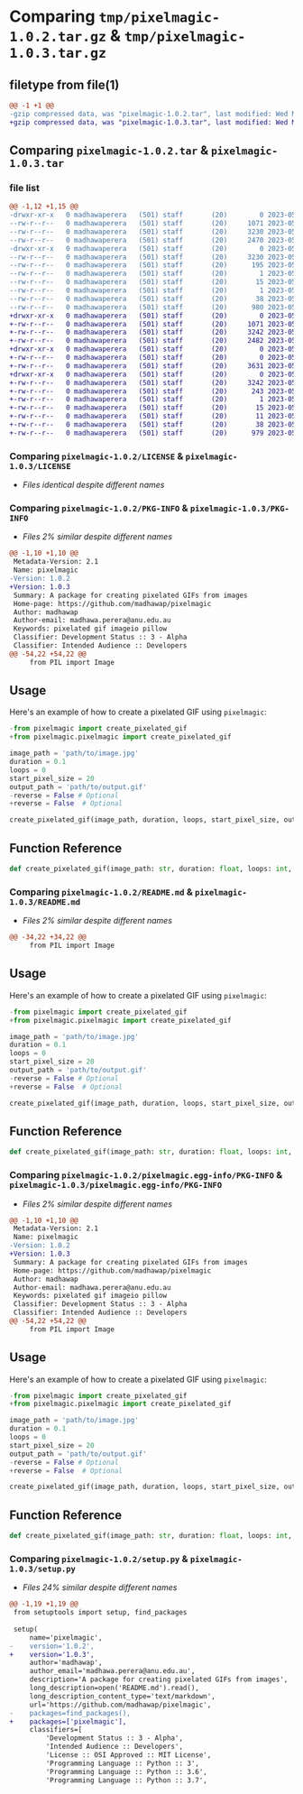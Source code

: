 # Comparing `tmp/pixelmagic-1.0.2.tar.gz` & `tmp/pixelmagic-1.0.3.tar.gz`

## filetype from file(1)

```diff
@@ -1 +1 @@
-gzip compressed data, was "pixelmagic-1.0.2.tar", last modified: Wed May 10 06:15:25 2023, max compression
+gzip compressed data, was "pixelmagic-1.0.3.tar", last modified: Wed May 10 06:44:42 2023, max compression
```

## Comparing `pixelmagic-1.0.2.tar` & `pixelmagic-1.0.3.tar`

### file list

```diff
@@ -1,12 +1,15 @@
-drwxr-xr-x   0 madhawaperera   (501) staff       (20)        0 2023-05-10 06:15:25.706016 pixelmagic-1.0.2/
--rw-r--r--   0 madhawaperera   (501) staff       (20)     1071 2023-05-10 06:09:39.000000 pixelmagic-1.0.2/LICENSE
--rw-r--r--   0 madhawaperera   (501) staff       (20)     3230 2023-05-10 06:15:25.705769 pixelmagic-1.0.2/PKG-INFO
--rw-r--r--   0 madhawaperera   (501) staff       (20)     2470 2023-05-10 06:09:39.000000 pixelmagic-1.0.2/README.md
-drwxr-xr-x   0 madhawaperera   (501) staff       (20)        0 2023-05-10 06:15:25.705407 pixelmagic-1.0.2/pixelmagic.egg-info/
--rw-r--r--   0 madhawaperera   (501) staff       (20)     3230 2023-05-10 06:15:25.000000 pixelmagic-1.0.2/pixelmagic.egg-info/PKG-INFO
--rw-r--r--   0 madhawaperera   (501) staff       (20)      195 2023-05-10 06:15:25.000000 pixelmagic-1.0.2/pixelmagic.egg-info/SOURCES.txt
--rw-r--r--   0 madhawaperera   (501) staff       (20)        1 2023-05-10 06:15:25.000000 pixelmagic-1.0.2/pixelmagic.egg-info/dependency_links.txt
--rw-r--r--   0 madhawaperera   (501) staff       (20)       15 2023-05-10 06:15:25.000000 pixelmagic-1.0.2/pixelmagic.egg-info/requires.txt
--rw-r--r--   0 madhawaperera   (501) staff       (20)        1 2023-05-10 06:15:25.000000 pixelmagic-1.0.2/pixelmagic.egg-info/top_level.txt
--rw-r--r--   0 madhawaperera   (501) staff       (20)       38 2023-05-10 06:15:25.706101 pixelmagic-1.0.2/setup.cfg
--rw-r--r--   0 madhawaperera   (501) staff       (20)      980 2023-05-10 06:14:40.000000 pixelmagic-1.0.2/setup.py
+drwxr-xr-x   0 madhawaperera   (501) staff       (20)        0 2023-05-10 06:44:42.432677 pixelmagic-1.0.3/
+-rw-r--r--   0 madhawaperera   (501) staff       (20)     1071 2023-05-10 06:09:39.000000 pixelmagic-1.0.3/LICENSE
+-rw-r--r--   0 madhawaperera   (501) staff       (20)     3242 2023-05-10 06:44:42.432429 pixelmagic-1.0.3/PKG-INFO
+-rw-r--r--   0 madhawaperera   (501) staff       (20)     2482 2023-05-10 06:42:58.000000 pixelmagic-1.0.3/README.md
+drwxr-xr-x   0 madhawaperera   (501) staff       (20)        0 2023-05-10 06:44:42.430804 pixelmagic-1.0.3/pixelmagic/
+-rw-r--r--   0 madhawaperera   (501) staff       (20)        0 2023-05-10 06:09:39.000000 pixelmagic-1.0.3/pixelmagic/__init__.py
+-rw-r--r--   0 madhawaperera   (501) staff       (20)     3631 2023-05-10 06:09:39.000000 pixelmagic-1.0.3/pixelmagic/pixelmagic.py
+drwxr-xr-x   0 madhawaperera   (501) staff       (20)        0 2023-05-10 06:44:42.432071 pixelmagic-1.0.3/pixelmagic.egg-info/
+-rw-r--r--   0 madhawaperera   (501) staff       (20)     3242 2023-05-10 06:44:42.000000 pixelmagic-1.0.3/pixelmagic.egg-info/PKG-INFO
+-rw-r--r--   0 madhawaperera   (501) staff       (20)      243 2023-05-10 06:44:42.000000 pixelmagic-1.0.3/pixelmagic.egg-info/SOURCES.txt
+-rw-r--r--   0 madhawaperera   (501) staff       (20)        1 2023-05-10 06:44:42.000000 pixelmagic-1.0.3/pixelmagic.egg-info/dependency_links.txt
+-rw-r--r--   0 madhawaperera   (501) staff       (20)       15 2023-05-10 06:44:42.000000 pixelmagic-1.0.3/pixelmagic.egg-info/requires.txt
+-rw-r--r--   0 madhawaperera   (501) staff       (20)       11 2023-05-10 06:44:42.000000 pixelmagic-1.0.3/pixelmagic.egg-info/top_level.txt
+-rw-r--r--   0 madhawaperera   (501) staff       (20)       38 2023-05-10 06:44:42.432766 pixelmagic-1.0.3/setup.cfg
+-rw-r--r--   0 madhawaperera   (501) staff       (20)      979 2023-05-10 06:44:12.000000 pixelmagic-1.0.3/setup.py
```

### Comparing `pixelmagic-1.0.2/LICENSE` & `pixelmagic-1.0.3/LICENSE`

 * *Files identical despite different names*

### Comparing `pixelmagic-1.0.2/PKG-INFO` & `pixelmagic-1.0.3/PKG-INFO`

 * *Files 2% similar despite different names*

```diff
@@ -1,10 +1,10 @@
 Metadata-Version: 2.1
 Name: pixelmagic
-Version: 1.0.2
+Version: 1.0.3
 Summary: A package for creating pixelated GIFs from images
 Home-page: https://github.com/madhawap/pixelmagic
 Author: madhawap
 Author-email: madhawa.perera@anu.edu.au
 Keywords: pixelated gif imageio pillow
 Classifier: Development Status :: 3 - Alpha
 Classifier: Intended Audience :: Developers
@@ -54,22 +54,22 @@
     from PIL import Image
 ```
 
 ## Usage
 Here's an example of how to create a pixelated GIF using `pixelmagic`:
 
 ```python
-from pixelmagic import create_pixelated_gif
+from pixelmagic.pixelmagic import create_pixelated_gif
 
 image_path = 'path/to/image.jpg'
 duration = 0.1
 loops = 0
 start_pixel_size = 20
 output_path = 'path/to/output.gif'
-reverse = False # Optional
+reverse = False  # Optional
 
 create_pixelated_gif(image_path, duration, loops, start_pixel_size, output_path, reverse)
 ```
 
 ## Function Reference
 ```python
 def create_pixelated_gif(image_path: str, duration: float, loops: int, start_pixel_size: int = 20,
```

### Comparing `pixelmagic-1.0.2/README.md` & `pixelmagic-1.0.3/README.md`

 * *Files 2% similar despite different names*

```diff
@@ -34,22 +34,22 @@
     from PIL import Image
 ```
 
 ## Usage
 Here's an example of how to create a pixelated GIF using `pixelmagic`:
 
 ```python
-from pixelmagic import create_pixelated_gif
+from pixelmagic.pixelmagic import create_pixelated_gif
 
 image_path = 'path/to/image.jpg'
 duration = 0.1
 loops = 0
 start_pixel_size = 20
 output_path = 'path/to/output.gif'
-reverse = False # Optional
+reverse = False  # Optional
 
 create_pixelated_gif(image_path, duration, loops, start_pixel_size, output_path, reverse)
 ```
 
 ## Function Reference
 ```python
 def create_pixelated_gif(image_path: str, duration: float, loops: int, start_pixel_size: int = 20,
```

### Comparing `pixelmagic-1.0.2/pixelmagic.egg-info/PKG-INFO` & `pixelmagic-1.0.3/pixelmagic.egg-info/PKG-INFO`

 * *Files 2% similar despite different names*

```diff
@@ -1,10 +1,10 @@
 Metadata-Version: 2.1
 Name: pixelmagic
-Version: 1.0.2
+Version: 1.0.3
 Summary: A package for creating pixelated GIFs from images
 Home-page: https://github.com/madhawap/pixelmagic
 Author: madhawap
 Author-email: madhawa.perera@anu.edu.au
 Keywords: pixelated gif imageio pillow
 Classifier: Development Status :: 3 - Alpha
 Classifier: Intended Audience :: Developers
@@ -54,22 +54,22 @@
     from PIL import Image
 ```
 
 ## Usage
 Here's an example of how to create a pixelated GIF using `pixelmagic`:
 
 ```python
-from pixelmagic import create_pixelated_gif
+from pixelmagic.pixelmagic import create_pixelated_gif
 
 image_path = 'path/to/image.jpg'
 duration = 0.1
 loops = 0
 start_pixel_size = 20
 output_path = 'path/to/output.gif'
-reverse = False # Optional
+reverse = False  # Optional
 
 create_pixelated_gif(image_path, duration, loops, start_pixel_size, output_path, reverse)
 ```
 
 ## Function Reference
 ```python
 def create_pixelated_gif(image_path: str, duration: float, loops: int, start_pixel_size: int = 20,
```

### Comparing `pixelmagic-1.0.2/setup.py` & `pixelmagic-1.0.3/setup.py`

 * *Files 24% similar despite different names*

```diff
@@ -1,19 +1,19 @@
 from setuptools import setup, find_packages
 
 setup(
     name='pixelmagic',
-    version='1.0.2',
+    version='1.0.3',
     author='madhawap',
     author_email='madhawa.perera@anu.edu.au',
     description='A package for creating pixelated GIFs from images',
     long_description=open('README.md').read(),
     long_description_content_type='text/markdown',
     url='https://github.com/madhawap/pixelmagic',
-    packages=find_packages(),
+    packages=['pixelmagic'],
     classifiers=[
         'Development Status :: 3 - Alpha',
         'Intended Audience :: Developers',
         'License :: OSI Approved :: MIT License',
         'Programming Language :: Python :: 3',
         'Programming Language :: Python :: 3.6',
         'Programming Language :: Python :: 3.7',
```


